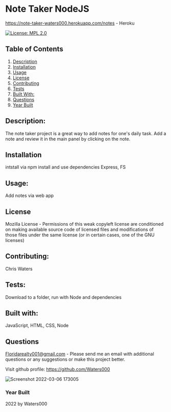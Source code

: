 # Note Taker NodeJS  
https://note-taker-waters000.herokuapp.com/notes - Heroku  
 
        
[![License: MPL 2.0](https://img.shields.io/badge/License-MPL_2.0-brightgreen.svg)](https://opensource.org/licenses/MPL-2.0)            
## Table of Contents
1. [Description](#Description)
2. [Installation](#Installation)
3. [Usage](#Usage)
4. [License](#License)
5. [Contributing](#Contributing)
6. [Tests](#Tests)
7. [Built With:](#Built-with)
8. [Questions](#Questions)
9. [Year Built](#Year-built)

## Description: 
The note taker project is a great way to add notes for one's daily task.  Add a note and review it in the main panel by clicking on the note. 
## Installation
intstall via npm install and use dependencies Express, FS
## Usage:
 Add notes via web app  
 ## License
Mozilla License - Permissions of this weak copyleft license are conditioned on making available source code of licensed files and modifications of those files under the same license (or in certain cases, one of the GNU licenses)
## Contributing: 
Chris Waters   
## Tests:
Download to a folder, run with Node and dependencies
## Built with:
JavaScript, HTML, CSS, Node

         



    
 ## Questions
  Floridarealty001@gmail.com - Please send me an email with additional questions or any suggestions or make this project better.
 
  Visit github profile:
  https://github.com/Waters000

 ![Screenshot 2022-03-06 173005](https://user-images.githubusercontent.com/94644749/156944893-70a0c107-1d40-42aa-a3c8-d498e9659557.png)
 

### Year Built
2022 by Waters000  

